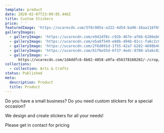 ```yaml
---
template: product
date: 2020-02-07T23:09:05.446Z
title: Custom Stickers
price: ' '
featuredImage: 'https://ucarecdn.com/5f8c905e-a322-4d54-ba96-16aa116f65a4/'
galleryImages:
  - galleryImage: 'https://ucarecdn.com/e942df8c-c92b-467e-af6b-6286eb0d831c/'
  - galleryImage: 'https://ucarecdn.com/e5a8f549-e88b-494b-81cc-fa6c2c65eb33/'
  - galleryImage: 'https://ucarecdn.com/2f6d891d-1f55-42a7-b282-4698b403cce6/'
  - galleryImage: 'https://ucarecdn.com/61f6e55d-6f37-4edc-8780-a5abc82ca9a7/'
  - galleryImage: >-
      https://ucarecdn.com/1d4ddfc6-6b02-4858-a9fa-d56378160282/-/crop/1242x1271/0,474/-/preview/
collections:
  - collection: Arts & Crafts
status: Published
meta:
  description: Product
  title: Product
---
```

Do you have a small business? Do you need custom stickers for a special occasion?

We design and create stickers for all your needs!

Please get in contact for pricing
